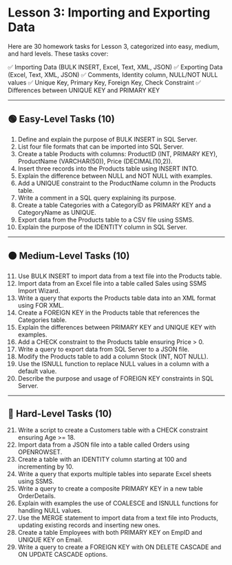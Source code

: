 # Lesson 3: Importing and Exporting Data

Here are 30 homework tasks for Lesson 3, categorized into easy, medium, and hard levels. These tasks cover:

✅ Importing Data (BULK INSERT, Excel, Text, XML, JSON)
✅ Exporting Data (Excel, Text, XML, JSON)
✅ Comments, Identity column, NULL/NOT NULL values
✅ Unique Key, Primary Key, Foreign Key, Check Constraint
✅ Differences between UNIQUE KEY and PRIMARY KEY

________________________________________

## 🟢 Easy-Level Tasks (10)
1. Define and explain the purpose of BULK INSERT in SQL Server.
2. List four file formats that can be imported into SQL Server.
3. Create a table Products with columns: ProductID (INT, PRIMARY KEY), ProductName (VARCHAR(50)), Price (DECIMAL(10,2)).
4. Insert three records into the Products table using INSERT INTO.
5. Explain the difference between NULL and NOT NULL with examples.
6. Add a UNIQUE constraint to the ProductName column in the Products table.
7. Write a comment in a SQL query explaining its purpose.
8. Create a table Categories with a CategoryID as PRIMARY KEY and a CategoryName as UNIQUE.
9. Export data from the Products table to a CSV file using SSMS.
10. Explain the purpose of the IDENTITY column in SQL Server.

________________________________________

## 🟠 Medium-Level Tasks (10)
11. Use BULK INSERT to import data from a text file into the Products table.
12. Import data from an Excel file into a table called Sales using SSMS Import Wizard.
13. Write a query that exports the Products table data into an XML format using FOR XML.
14. Create a FOREIGN KEY in the Products table that references the Categories table.
15. Explain the differences between PRIMARY KEY and UNIQUE KEY with examples.
16. Add a CHECK constraint to the Products table ensuring Price > 0.
17. Write a query to export data from SQL Server to a JSON file.
18. Modify the Products table to add a column Stock (INT, NOT NULL).
19. Use the ISNULL function to replace NULL values in a column with a default value.
20. Describe the purpose and usage of FOREIGN KEY constraints in SQL Server.

________________________________________

## 🔴 Hard-Level Tasks (10)
21. Write a script to create a Customers table with a CHECK constraint ensuring Age >= 18.
22. Import data from a JSON file into a table called Orders using OPENROWSET.
23. Create a table with an IDENTITY column starting at 100 and incrementing by 10.
24. Write a query that exports multiple tables into separate Excel sheets using SSMS.
25. Write a query to create a composite PRIMARY KEY in a new table OrderDetails.
26. Explain with examples the use of COALESCE and ISNULL functions for handling NULL values.
27. Use the MERGE statement to import data from a text file into Products, updating existing records and inserting new ones.
28. Create a table Employees with both PRIMARY KEY on EmpID and UNIQUE KEY on Email.
29. Write a query to create a FOREIGN KEY with ON DELETE CASCADE and ON UPDATE CASCADE options.
